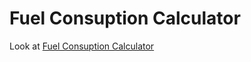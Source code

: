 # Fuel Consuption Calculator
Look at [Fuel Consuption Calculator](https://s-m-i-t-a.github.io/fuel-consumption/)
